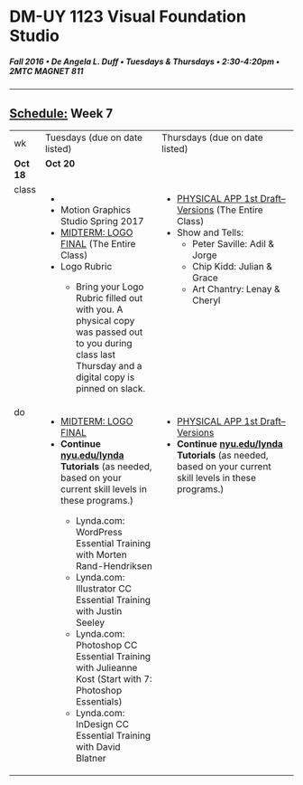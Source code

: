 # DM-UY 1123 Visual Foundation Studio
##### Fall 2016 • De Angela L. Duff • Tuesdays & Thursdays • 2:30-4:20pm • 2MTC MAGNET 811 
---
## [Schedule:](dm1123_schedule_overview.md) Week 7

<table>
<tr>
<td>wk</td>
<td>Tuesdays (due on date listed)</td>
<td>Thursdays (due on date listed)</td>
</tr>
<tr>
  <td valign="top”>7</td>
  <td valign="top"><strong>Oct 18</strong></td>
  <td valign="top"><strong>Oct 20</strong></td>
</tr>
<tr>
  <td valign="top">class</td>
  

  <td valign="top">
<ul>
<li></li>
<li>Motion Graphics Studio Spring 2017</li>
<li><a href="dm1123vfs_projects_logo.md">MIDTERM: LOGO FINAL</a> (The Entire Class)</li>
<li>Logo Rubric</li>
<ul>
<li>Bring your Logo Rubric filled out with you. A physical copy was passed out to you during class last Thursday and a digital copy is pinned on slack.</li>
</ul>
</ul>
  </td>
  
  <td valign="top" width="48%">
<ul>
<li><a href="dm1123vfs_projects_pa.md">PHYSICAL APP 1st Draft–Versions</a> (The Entire Class)</li>
<li>Show and Tells: 
<ul>
<li>Peter Saville: Adil & Jorge</li> 
<li>Chip Kidd: Julian & Grace</li>
<li>Art Chantry: Lenay & Cheryl</li>
</ul>
</ul>
  </td>
</tr>



<!-- do -->
<tr>
  <td valign="top">do</td>
  
  

<td valign="top">
  <ul>
  <li><a href="dm1123vfs_projects_logo.md">MIDTERM: LOGO FINAL</a></li>
  <li><strong> Continue <a href="http://nyu.edu/lynda" target="_blank">nyu.edu/lynda</a> Tutorials</strong> (as needed, based on your current skill levels in these programs.)</li>
  <ul>
  <li>Lynda.com: WordPress Essential Training with Morten Rand-Hendriksen</li>
  <li>Lynda.com: Illustrator CC Essential Training with Justin Seeley</li>
  <li>Lynda.com: Photoshop CC Essential Training with Julieanne Kost (Start with 7: Photoshop Essentials)</li>
  <li>Lynda.com: InDesign CC Essential Training with David Blatner</li>
  </ul></ul></td>

<td valign="top">
  <ul>

  <li><a href="dm1123vfs_projects_pa.md">PHYSICAL APP 1st Draft–Versions</a></li>

  <li><strong>Continue <a href="http://nyu.edu/lynda">nyu.edu/lynda</a> Tutorials</strong> (as needed, based on your current skill levels in these programs.)</li>
  </ul></td>
</tr>
</table>



